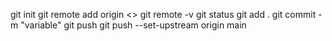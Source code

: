 git init
git remote add origin <>
git remote -v
 git status
 git add .
 git commit -m "variable"
 git push
 git push --set-upstream origin main

